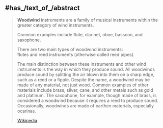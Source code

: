 

## #has_/text_of_/abstract 

> **Woodwind** instruments  are a family of musical instruments within the greater category of wind instruments. 
>
> Common examples include flute, clarinet, oboe, bassoon, and saxophone. 
> 
> There are two main types of woodwind instruments:  
> flutes and reed instruments (otherwise called reed pipes). 
> 
> The main distinction between these instruments and other wind instruments 
> is the way in which they produce sound. All woodwinds produce sound by splitting the air blown into them on a sharp edge, such as a reed or a fipple. Despite the name, a woodwind may be made of any material, not just wood. Common examples of other materials include brass, silver, cane, and other metals such as gold and platinum. The saxophone, for example, though made of brass, is considered a woodwind because it requires a reed to produce sound. Occasionally, woodwinds are made of earthen materials, especially ocarinas.
>
> [Wikipedia](https://en.wikipedia.org/wiki/Woodwind%20instrument) 

